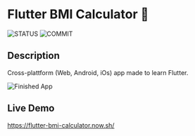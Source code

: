 # Flutter BMI Calculator 💪

![STATUS](https://img.shields.io/github/deployments/nicolasmgaray/flutter-bmi-calculator/production?label=STATUS&logo=zeit&style=for-the-badge)
![COMMIT](https://img.shields.io/github/last-commit/nicolasmgaray/flutter-bmi-calculator?logo=github&style=for-the-badge)

## Description

Cross-plattform (Web, Android, iOs) app made to learn Flutter.

![Finished App](https://github.com/londonappbrewery/Images/blob/master/bmi-calc-demo.gif)

## Live Demo

https://flutter-bmi-calculator.now.sh/



